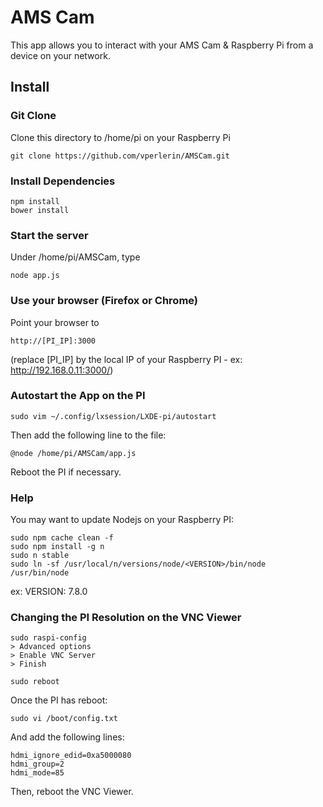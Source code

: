 # AMS Cam

This app allows you to interact with your AMS Cam & Raspberry Pi from a device on your network.

## Install


### Git Clone
Clone this directory to /home/pi  on your Raspberry Pi
```
git clone https://github.com/vperlerin/AMSCam.git
```

### Install Dependencies 
```
npm install 
bower install
```

### Start the server
Under /home/pi/AMSCam, type
```
node app.js
```

### Use your browser (Firefox or Chrome)
Point your browser to 
```
http://[PI_IP]:3000
```
(replace [PI_IP] by the local IP of your Raspberry PI - ex: http://192.168.0.11:3000/)


### Autostart the App on the PI
```
sudo vim ~/.config/lxsession/LXDE-pi/autostart

```
Then add the following line to the file:
```
@node /home/pi/AMSCam/app.js

```
Reboot the PI if necessary.


### Help
You may want to update Nodejs on your Raspberry PI:
```
sudo npm cache clean -f
sudo npm install -g n
sudo n stable
sudo ln -sf /usr/local/n/versions/node/<VERSION>/bin/node /usr/bin/node 
```
ex: VERSION: 7.8.0


### Changing the PI Resolution on the VNC Viewer
```
sudo raspi-config
> Advanced options
> Enable VNC Server
> Finish
```

```
sudo reboot
```

Once the PI has reboot:
```
sudo vi /boot/config.txt
```

And add the following lines:
```
hdmi_ignore_edid=0xa5000080
hdmi_group=2
hdmi_mode=85
```

Then, reboot the VNC Viewer. 


